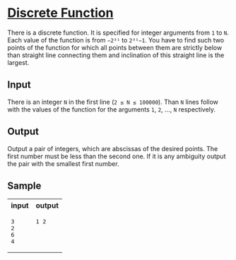 # [Discrete Function](https://acm.timus.ru/problem.aspx?space=1&num=1010)

There is a discrete function. It is specified for integer arguments from `1` to `N`. Each value of the function is from `−2³¹` to `2³¹−1`. You have to find such two points of the function for which all points between them are strictly below than straight line connecting them and inclination of this straight line is the largest.

## Input

There is an integer `N` in the first line (`2 ≤ N ≤ 100000`). Than `N` lines follow with the values of the function for the arguments `1`, `2`, …, `N` respectively.

## Output

Output a pair of integers, which are abscissas of the desired points. The first number must be less than the second one. If it is any ambiguity output the pair with the smallest first number.

## Sample

<table>
<tr>
<th>input</th>
<th>output</th>
</tr>
<tr>
<td style="vertical-align: top">
<pre>
3
2
6
4
</pre>
</td>
<td style="vertical-align: top">
<pre>
1 2
</pre>
</td>
</tr>
</table>

